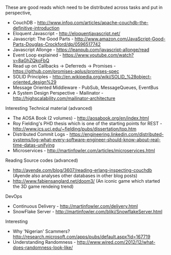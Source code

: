 These are good reads which need to be distributed across tasks and put in perspective,

- CouchDB - http://www.infoq.com/articles/apache-couchdb-the-definitive-introduction
- Eloquent Javascript - http://eloquentjavascript.net/
- Javascript: The Good Parts - http://www.amazon.com/JavaScript-Good-Parts-Douglas-Crockford/dp/0596517742
- Javascript Allonge - https://leanpub.com/javascript-allonge/read
- Event Loop explained - https://www.youtube.com/watch?v=8aGhZQkoFbQ
- Read up on Callbacks -> Deferreds -> Promises - https://github.com/promises-aplus/promises-spec
- SOLID Principles - http://en.wikipedia.org/wiki/SOLID_%28object-oriented_design%29
- Message Oriented Middleware - PubSub, MessageQueues, EventBus
- A System Design Perspective - Mailinator - http://highscalability.com/mailinator-architecture

Interesting Technical material (advanced)
- The AOSA Book (2 volumes) - http://aosabook.org/en/index.html
- Roy Fielding's PHD thesis which is one of the starting points for REST - http://www.ics.uci.edu/~fielding/pubs/dissertation/top.htm
- Distributed Commit Logs - https://engineering.linkedin.com/distributed-systems/log-what-every-software-engineer-should-know-about-real-time-datas-unifying
- Microservices - http://martinfowler.com/articles/microservices.html 

Reading Source codes (advanced)
- http://ayende.com/blog/3607/reading-erlang-inspecting-couchdb (Ayende also analyses other databases in other blog posts)
- http://www.fabiensanglard.net/doom3/ (An iconic game which started the 3D game rendeing trend)

DevOps
- Continuous Delivery - http://martinfowler.com/delivery.html
- SnowFlake Server - http://martinfowler.com/bliki/SnowflakeServer.html

Interesting
- Why 'Nigerian' Scammers? http://research.microsoft.com/apps/pubs/default.aspx?id=167719
- Understanding Randomness - http://www.wired.com/2012/12/what-does-randomness-look-like/

